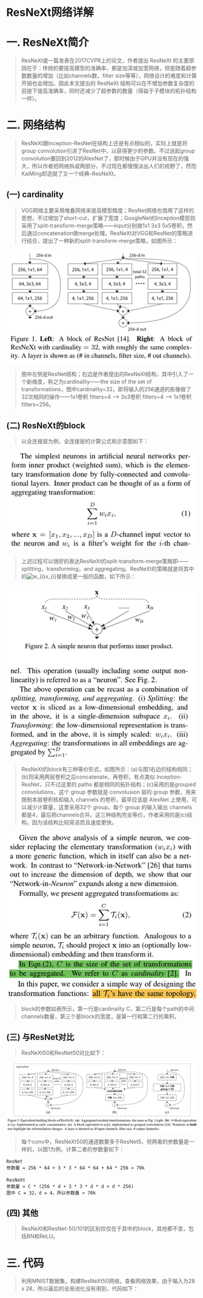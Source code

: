 ResNeXt网络详解
===============

# 一. ResNeXt简介

> ResNeXt是一篇发表在2017CVPR上的论文，作者提出 ResNeXt 的主要原因在于：传统的要提高模型的准确率，都是加深或加宽网络，但是随着超参数数量的增加（比如channels数，filter size等等），网络设计的难度和计算开销也会增加。因此本文提出的 ResNeXt 结构可以在不增加参数复杂度的前提下提高准确率，同时还减少了超参数的数量（得益于子模块的拓扑结构一样）。

# 二. 网络结构

> ResNeXt跟Inception-ResNet在结构上还是有点相似的，实际上就是将group convolution引进了ResNet中，以获得更少的参数。不过说起group convolution要回到2012的AlexNet了，那时候由于GPU并没有现在的强大，所以作者把网络拆成两部分，不过现在都慢慢淡出人们的视野了，然而KaiMing却造就了又一个经典–ResNeXt。 

## (一) cardinality

> VGG网络主要采用堆叠网络来提高模型精度；ResNet网络也借用了这样的思想，不过增加了short-cut，扩展了宽度；GoogleNet的Inception模型则采用了split-transform-merge策略——input分别做1x1 3x3 5x5卷积，然后通过concatenation做merge处理。ResNeXt对VGG和ResNet的策略进行结合，提出了一种新的split-transform-merge策略，如图所示：

![image](https://github.com/ShaoQiBNU/ResNeXt/blob/master/images/1.png)

> 图中左侧是ResNet结构；右边是作者提出的ResNeXt结构，其中引入了一个新维度，称之为cardinality——the size of the set of transformations，图中cardinality=32，即将输入的256通道的影像做了32次相同的操作——1x1卷积  filters=4 —> 3x3卷积  filters=4 —> 1x1卷积  filters=256。

## (二) ResNeXt的block

> 以全连接层为例，全连接层的计算公式和示意图如下：

![image](https://github.com/ShaoQiBNU/ResNeXt/blob/master/images/2.png)


>上述过程可以很好的表达ResNeXt的split-transform-merge策略即——splitting，transforming，and aggregating。ResNeXt的策略就是将其中的<img src="https://latex.codecogs.com/svg.latex?w_{i}x_{i}" title="w_{i}x_{i}" />替换成更一般的函数，如下所示：

![image](https://github.com/ShaoQiBNU/ResNeXt/blob/master/images/3.png)

> ResNeXt的block有三种等价形式，如图所示：(a)与图1右边的结构相同；(b)则采用两层卷积之后concatenate，再卷积，有点类似 Inception-ResNet，只不过这里的 paths 都是相同的拓扑结构；(c)采用的是grouped convolutions，这个 group 参数就是 convolusion 层的 group 参数，用来限制本层卷积核和输入 channels 的卷积，最早应该是 AlexNet 上使用，可以减少计算量，这里采用32个 group，每个 group 的输入输出 channels 都是4，最后把channels合并。这三种结构完全等价，作者采用的是(c)结构，因为该结构比较简洁而且速度更快。

![image](https://github.com/ShaoQiBNU/ResNeXt/blob/master/images/4.png)
![image](https://github.com/ShaoQiBNU/ResNeXt/blob/master/images/5.png)

> block的参数如表所示，第一行是cardinality C，第二行是每个path的中间channels数量，第三个是block的宽度，是第一行和第二行的乘积。


## (三)  与ResNet对比

> ResNeXt50和ResNet50对比如下：

![image](https://github.com/ShaoQiBNU/ResNeXt/blob/master/images/6.png)

> 每个conv中，ResNeXt50的通道数要多于ResNet5，但两者的参数量是一样的，以图1为例，计算二者的参数量如下：

```
ResNet
参数量 = 256 * 64 + 3 * 3 * 64 * 64 + 64 * 256 ≈ 70k

ResNeXt
参数量 = C * (256 * d + 3 * 3 * d * d + d * 256)
图中 C = 32，d = 4，所以参数量 ≈ 70k
```
## (四) 其他
> ResNeXt和ResNet-50/101的区别仅仅在于其中的block，其他都不变，包括BN和ReLU。

# 三. 代码
> 利用MNIST数据集，构建ResNeXt50网络，查看网络效果，由于输入为28 x 28，所以最后的全局池化没有用到，代码如下：

